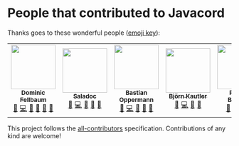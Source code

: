 # People that contributed to Javacord

Thanks goes to these wonderful people ([emoji key](https://allcontributors.org/docs/en/emoji-key)):

<!-- ALL-CONTRIBUTORS-LIST:START - Do not remove or modify this section -->
<!-- prettier-ignore-start -->
<!-- markdownlint-disable -->
<table>
  <tr>
    <td align="center"><a href="https://github.com/KILLEliteMaste"><img src="https://avatars.githubusercontent.com/u/31566807?v=4?s=100" width="100px;" alt=""/><br /><sub><b>Dominic Fellbaum</b></sub></a><br /><a href="#maintenance-KILLEliteMaste" title="Maintenance">🚧</a> <a href="https://github.com/KILLEliteMaste/Javacord/commits?author=KILLEliteMaste" title="Code">💻</a> <a href="https://github.com/KILLEliteMaste/Javacord/commits?author=KILLEliteMaste" title="Documentation">📖</a> <a href="https://github.com/KILLEliteMaste/Javacord/pulls?q=is%3Apr+reviewed-by%3AKILLEliteMaste" title="Reviewed Pull Requests">👀</a> <a href="#question-KILLEliteMaste" title="Answering Questions">💬</a> <a href="#ideas-KILLEliteMaste" title="Ideas, Planning, & Feedback">🤔</a></td>
    <td align="center"><a href="https://github.com/Saladoc"><img src="https://avatars.githubusercontent.com/u/36816545?v=4?s=100" width="100px;" alt=""/><br /><sub><b>Saladoc</b></sub></a><br /><a href="#maintenance-Saladoc" title="Maintenance">🚧</a> <a href="https://github.com/KILLEliteMaste/Javacord/commits?author=Saladoc" title="Code">💻</a> <a href="https://github.com/KILLEliteMaste/Javacord/commits?author=Saladoc" title="Documentation">📖</a> <a href="https://github.com/KILLEliteMaste/Javacord/pulls?q=is%3Apr+reviewed-by%3ASaladoc" title="Reviewed Pull Requests">👀</a> <a href="#question-Saladoc" title="Answering Questions">💬</a></td>
    <td align="center"><a href="https://github.com/Bastian"><img src="https://avatars.githubusercontent.com/u/5033001?v=4?s=100" width="100px;" alt=""/><br /><sub><b>Bastian Oppermann</b></sub></a><br /><a href="#maintenance-Bastian" title="Maintenance">🚧</a> <a href="https://github.com/KILLEliteMaste/Javacord/commits?author=Bastian" title="Code">💻</a> <a href="https://github.com/KILLEliteMaste/Javacord/commits?author=Bastian" title="Documentation">📖</a> <a href="https://github.com/KILLEliteMaste/Javacord/pulls?q=is%3Apr+reviewed-by%3ABastian" title="Reviewed Pull Requests">👀</a> <a href="#question-Bastian" title="Answering Questions">💬</a></td>
    <td align="center"><a href="https://github.com/Vampire"><img src="https://avatars.githubusercontent.com/u/325196?v=4?s=100" width="100px;" alt=""/><br /><sub><b>Björn Kautler</b></sub></a><br /><a href="#maintenance-Vampire" title="Maintenance">🚧</a> <a href="https://github.com/KILLEliteMaste/Javacord/commits?author=Vampire" title="Code">💻</a> <a href="https://github.com/KILLEliteMaste/Javacord/pulls?q=is%3Apr+reviewed-by%3AVampire" title="Reviewed Pull Requests">👀</a> <a href="#question-Vampire" title="Answering Questions">💬</a></td>
    <td align="center"><a href="https://github.com/bassner"><img src="https://avatars.githubusercontent.com/u/23171488?v=4?s=100" width="100px;" alt=""/><br /><sub><b>Patrick Bassner</b></sub></a><br /><a href="#maintenance-bassner" title="Maintenance">🚧</a> <a href="https://github.com/KILLEliteMaste/Javacord/commits?author=bassner" title="Code">💻</a> <a href="https://github.com/KILLEliteMaste/Javacord/pulls?q=is%3Apr+reviewed-by%3Abassner" title="Reviewed Pull Requests">👀</a> <a href="#question-bassner" title="Answering Questions">💬</a></td>
    <td align="center"><a href="https://github.com/Mysterypotatoguy"><img src="https://avatars.githubusercontent.com/u/17689082?v=4?s=100" width="100px;" alt=""/><br /><sub><b>Mysterypotatoguy</b></sub></a><br /><a href="#maintenance-Mysterypotatoguy" title="Maintenance">🚧</a> <a href="https://github.com/KILLEliteMaste/Javacord/commits?author=Mysterypotatoguy" title="Code">💻</a> <a href="https://github.com/KILLEliteMaste/Javacord/pulls?q=is%3Apr+reviewed-by%3AMysterypotatoguy" title="Reviewed Pull Requests">👀</a> <a href="#question-Mysterypotatoguy" title="Answering Questions">💬</a></td>
    <td align="center"><a href="https://wasdennnoch.me"><img src="https://avatars.githubusercontent.com/u/10065021?v=4?s=100" width="100px;" alt=""/><br /><sub><b>Adrian Paschkowski</b></sub></a><br /><a href="https://github.com/KILLEliteMaste/Javacord/commits?author=wasdennnoch" title="Code">💻</a></td>
  </tr>
</table>

<!-- markdownlint-restore -->
<!-- prettier-ignore-end -->

<!-- ALL-CONTRIBUTORS-LIST:END -->

This project follows the [all-contributors](https://allcontributors.org) specification.
Contributions of any kind are welcome!